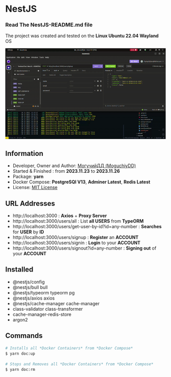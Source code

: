 # NestJS

### Read The **NestJS-README.md** file

The project was created and tested on the **Linux Ubuntu 22.04 Wayland** OS

![](result.gif)

## Information
- Developer, Owner and Author: [МогучийДД (MoguchiyDD)](https://github.com/MoguchiyDD)
- Started & Finished : from **2023.11.23** to **2023.11.26**
- Package: **yarn**
- Docker Compose: **PostgreSQl V13**, **Adminer Latest**, **Redis Latest**
- License: [MIT License](../../../LICENSE)

## URL Addresses
- http://localhost:3000 : **Axios** + **Proxy Server**
- http://localhost:3000/users/all : List **all USERS** from **TypeORM**
- http://localhost:3000/users/get-user-by-id?id=any-number : **Searches** for **USER** by **ID**
- http://localhost:3000/users/signup : **Register** an **ACCOUNT**
- http://localhost:3000/users/signin : **Login** to your **ACCOUNT**
- http://localhost:3000/users/signout?id=any-number : **Signing out** of your **ACCOUNT**

## Installed
- @nestjs/config
- @nestjs/bull bull
- @nestjs/typeorm typeorm pg
- @nestjs/axios axios
- @nestjs/cache-manager cache-manager
- class-validator class-transformer
- cache-manager-redis-store
- argon2

## Commands

```Bash
# Installs all *Docker Containers* from *Docker Compose*
$ yarn doc:up

# Stops and Removes all *Docker Containers* from *Docker Compose*
$ yarn doc:rm
```
